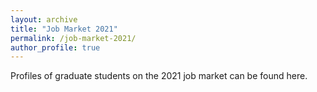```yaml
---
layout: archive
title: "Job Market 2021"
permalink: /job-market-2021/
author_profile: true
---
```



Profiles of graduate students on the 2021 job market can be found here.
